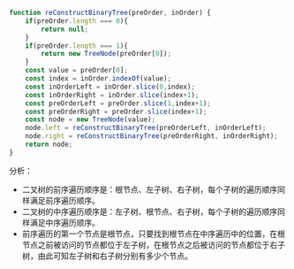 ```javascript
function reConstructBinaryTree(preOrder, inOrder) {
    if(preOrder.length === 0){
        return null;
    }
    if(preOrder.length === 1){
        return new TreeNode(preOrder[0]);
    }
    const value = preOrder[0];
    const index = inOrder.indexOf(value);
    const inOrderLeft = inOrder.slice(0,index);
    const inOrderRight = inOrder.slice(index+1);
    const preOrderLeft = preOrder.slice(1,index+1);
    const preOrderRight = preOrder.slice(index+1);
    const node = new TreeNode(value);
    node.left = reConstructBinaryTree(preOrderLeft, inOrderLeft);
    node.right = reConstructBinaryTree(preOrderRight, inOrderRight);
    return node;
}
```
分析：
- 二叉树的前序遍历顺序是：根节点、左子树、右子树，每个子树的遍历顺序同样满足前序遍历顺序。
- 二叉树的中序遍历顺序是：左子树、根节点、右子树，每个子树的遍历顺序同样满足中序遍历顺序。
- 前序遍历的第一个节点是根节点，只要找到根节点在中序遍历中的位置，在根节点之前被访问的节点都位于左子树，在根节点之后被访问的节点都位于右子树，由此可知左子树和右子树分别有多少个节点。

